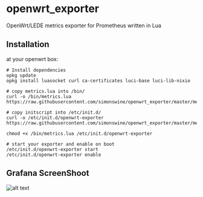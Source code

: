 # openwrt_exporter
OpenWrt/LEDE metrics exporter for Prometheus written in Lua
## Installation
at your openwrt box:

```
# Install dependencies
opkg update
opkg install luasocket curl ca-certificates luci-base luci-lib-nixio

# copy metrics.lua into /bin/
curl -o /bin/metrics.lua https://raw.githubusercontent.com/simonswine/openwrt_exporter/master/metrics.lua

# copy initscript into /etc/init.d/
curl -o /etc/init.d/openwrt-exporter https://raw.githubusercontent.com/simonswine/openwrt_exporter/master/metrics.initscript

chmod +x /bin/metrics.lua /etc/init.d/openwrt-exporter

# start your exporter and enable on boot
/etc/init.d/openwrt-exporter start
/etc/init.d/openwrt-exporter enable
```

Grafana ScreenShoot
-------------------
![alt text](https://raw.githubusercontent.com/frankiexyz/openwrt_exporter/master/openwrt.png)          
